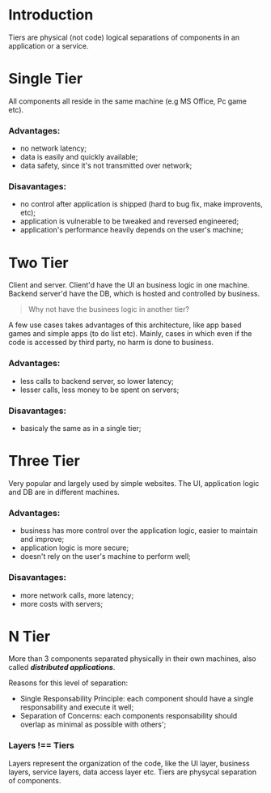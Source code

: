 # Introduction
Tiers are physical (not code) logical separations of components in an application or a service.

# Single Tier
All components all reside in the same machine (e.g MS Office, Pc game etc).

### Advantages:
- no network latency;
- data is easily and quickly available;
- data safety, since it's not transmitted over network;

### Disavantages:
- no control after application is shipped (hard to bug fix, make improvents, etc);
- application is vulnerable to be tweaked and reversed engineered;
- application's performance heavily depends on the user's machine;

# Two Tier
Client and server. Client'd have the UI an business logic in one machine. Backend server'd have the DB, which is hosted and controlled by business.

> Why not have the businees logic in another tier?

A few use cases takes advantages of this architecture, like app based games and simple apps (to do list etc). Mainly, cases in which even if the code is accessed by third party, no harm is done to business.

### Advantages:
- less calls to backend server, so lower latency;
- lesser calls, less money to be spent on servers;

### Disavantages:
- basicaly the same as in a single tier;

# Three Tier
Very popular and largely used by simple websites. The UI, application logic and DB are in different machines.

### Advantages:
- business has more control over the application logic, easier to maintain and improve;
- application logic is more secure;
- doesn't rely on the user's machine to perform well;

### Disavantages:
- more network calls, more latency;
- more costs with servers;

# N Tier
More than 3 components separated physically in their own machines, also called _**distributed applications**_.

Reasons for this level of separation:
- Single Responsability Principle: each component should have a single responsability and execute it well;
- Separation of Concerns: each components responsability should overlap as minimal as possible with others';

### Layers !== Tiers
Layers represent the organization of the code, like the UI layer, business layers, service layers, data access layer etc. Tiers are physycal separation of components.